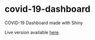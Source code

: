 # covid-19-dashboard
COVID-19 Dashboard made with Shiny

Live version available [here](https://michaeldarmoutomo.shinyapps.io/covid-19-dashboard/).
